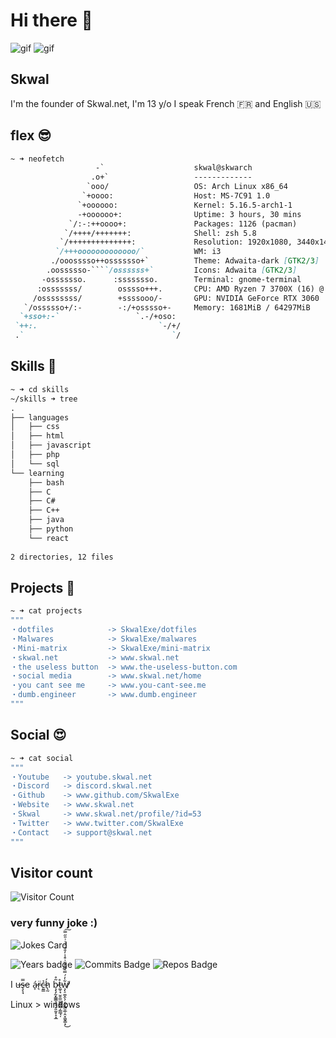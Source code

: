 

# Hi there 👋 
![gif](https://c.tenor.com/KBe_nw4IL2QAAAAC/matrix-code.gif) ![gif](https://68.media.tumblr.com/c8771963d5c44402c541fa083386e8bc/tumblr_or7f5r6zei1tlmx1vo1_250.gif) 
## Skwal
I'm the founder of Skwal.net, I'm 13 y/o 
I speak French 🇫🇷 and English 🇺🇸 
## flex 😎
```md
~ ➜ neofetch
                   -`                    skwal@skwarch 
                  .o+`                   ------------- 
                 `ooo/                   OS: Arch Linux x86_64 
                `+oooo:                  Host: MS-7C91 1.0 
               `+oooooo:                 Kernel: 5.16.5-arch1-1 
               -+oooooo+:                Uptime: 3 hours, 30 mins 
             `/:-:++oooo+:               Packages: 1126 (pacman) 
            `/++++/+++++++:              Shell: zsh 5.8 
           `/++++++++++++++:             Resolution: 1920x1080, 3440x1440 
          `/+++ooooooooooooo/`           WM: i3 
         ./ooosssso++osssssso+`          Theme: Adwaita-dark [GTK2/3] 
        .oossssso-````/ossssss+`         Icons: Adwaita [GTK2/3] 
       -osssssso.      :ssssssso.        Terminal: gnome-terminal 
      :osssssss/        osssso+++.       CPU: AMD Ryzen 7 3700X (16) @ 3.600GHz 
     /ossssssss/        +ssssooo/-       GPU: NVIDIA GeForce RTX 3060 
   `/ossssso+/:-        -:/+osssso+-     Memory: 1681MiB / 64297MiB 
  `+sso+:-`                 `.-/+oso:
 `++:.                           `-/+/                           
 .`                                 `/                           
```
## Skills 🤹
```md
~ ➜ cd skills
~/skills ➜ tree
.
├── languages
│   ├── css
│   ├── html
│   ├── javascript
│   ├── php
│   └── sql
└── learning
    ├── bash
    ├── C
    ├── C#
    ├── C++
    ├── java
    ├── python
    └── react
    
2 directories, 12 files
```
## Projects 🚧
```bash
~ ➜ cat projects 
"""
・dotfiles            -> SkwalExe/dotfiles
・Malwares            -> SkwalExe/malwares 
・Mini-matrix         -> SkwalExe/mini-matrix
・skwal.net           -> www.skwal.net
・the useless button  -> www.the-useless-button.com
・social media        -> www.skwal.net/home
・you cant see me     -> www.you-cant-see.me
・dumb.engineer       -> www.dumb.engineer
"""
```
## Social   😍
```bash
~ ➜ cat social 
"""
・Youtube   -> youtube.skwal.net
・Discord   -> discord.skwal.net 
・Github    -> www.github.com/SkwalExe
・Website   -> www.skwal.net
・Skwal     -> www.skwal.net/profile/?id=53
・Twitter   -> www.twitter.com/SkwalExe
・Contact   -> support@skwal.net
"""
```



## Visitor count
![Visitor Count](https://profile-counter.glitch.me/%7BSkwalExe%7D/count.svg)

### very funny joke :)
![Jokes Card](https://readme-jokes.vercel.app/api)


![Years badge](https://badges.pufler.dev/years/SkwalExe)  ![Commits Badge](https://badges.pufler.dev/commits/monthly/SkwalExe) ![Repos Badge](https://badges.pufler.dev/repos/SkwalExe)

I u̶ş̶͕̘̿e á̷̞r̵͉̈c̵͈͇̉h̷̢̰́ ḅ̷̡̡̰͓͇̳͉̬̘͓͈̰̥̝͙̲͂̊t̶͚̦̘̮̮̼̫̫̼̬͇̲̗͇̲̘̩̊w̸̧̨̠͚̭̖̦̗̰̞͇̮̲̹̭͙͖̬͇͙͋̓́̿̀͌̽̌͗͒̾̓̎̉̈́͑͗̎̋̿̕͘̕͜͠


Linux > windows 
